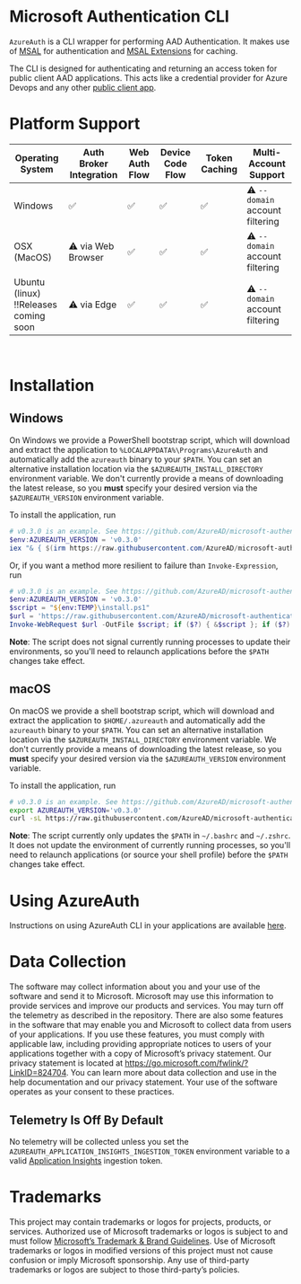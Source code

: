 # Microsoft Authentication CLI

`AzureAuth` is a CLI wrapper for performing AAD Authentication. It makes use of [MSAL](https://github.com/AzureAD/microsoft-authentication-library-for-dotnet) for authentication and [MSAL Extensions](https://github.com/AzureAD/microsoft-authentication-extensions-for-dotnet) for caching.

The CLI is designed for authenticating and returning an access token for public client AAD applications. This acts like a credential provider for Azure Devops and any other [public client app](https://docs.microsoft.com/en-us/azure/active-directory/develop/msal-client-applications).

# Platform Support

| Operating System | Auth Broker Integration | Web Auth Flow | Device Code Flow | Token Caching | Multi-Account Support |
|------------------|-----------------------|-------------------------|---------------|------------------------------|---------------|
| Windows          | ✅ | ✅ | ✅ | ✅ | ⚠️ `--domain` account filtering |
| OSX (MacOS)      | ⚠️ via Web Browser | ✅ | ✅ | ✅ | ⚠️ `--domain` account filtering |
| Ubuntu (linux) <br/>‼️Releases coming soon | ⚠️ via Edge | ✅ | ✅ | ✅ | ⚠️ `--domain` account filtering |
<br/>

# Installation

## Windows

On Windows we provide a PowerShell bootstrap script, which will download and extract the application to
`%LOCALAPPDATA%\Programs\AzureAuth` and automatically add the `azureauth` binary to your `$PATH`. You can set an
alternative installation location via the `$AZUREAUTH_INSTALL_DIRECTORY` environment variable. We don't currently
provide a means of downloading the latest release, so you **must** specify your desired version via the
`$AZUREAUTH_VERSION` environment variable.

To install the application, run

```powershell
# v0.3.0 is an example. See https://github.com/AzureAD/microsoft-authentication-cli/releases for the latest.
$env:AZUREAUTH_VERSION = 'v0.3.0'
iex "& { $(irm https://raw.githubusercontent.com/AzureAD/microsoft-authentication-cli/main/install/install.ps1) } -Verbose"
```

Or, if you want a method more resilient to failure than `Invoke-Expression`, run

```powershell
# v0.3.0 is an example. See https://github.com/AzureAD/microsoft-authentication-cli/releases for the latest.
$env:AZUREAUTH_VERSION = 'v0.3.0'
$script = "${env:TEMP}\install.ps1"
$url = 'https://raw.githubusercontent.com/AzureAD/microsoft-authentication-cli/main/install/install.ps1'
Invoke-WebRequest $url -OutFile $script; if ($?) { &$script }; if ($?) { rm $script }
```

**Note**: The script does not signal currently running processes to update their environments, so you'll need to
relaunch applications before the `$PATH` changes take effect.

## macOS

On macOS we provide a shell bootstrap script, which will download and extract the application to `$HOME/.azureauth`
and automatically add the `azureauth` binary to your `$PATH`. You can set an alternative installation location via the
`$AZUREAUTH_INSTALL_DIRECTORY` environment variable. We don't currently provide a means of downloading the latest
release, so you **must** specify your desired version via the `$AZUREAUTH_VERSION` environment variable.

To install the application, run

```bash
# v0.3.0 is an example. See https://github.com/AzureAD/microsoft-authentication-cli/releases for the latest.
export AZUREAUTH_VERSION='v0.3.0'
curl -sL https://raw.githubusercontent.com/AzureAD/microsoft-authentication-cli/main/install/install.sh | sh
```

**Note**: The script currently only updates the `$PATH` in `~/.bashrc` and `~/.zshrc`. It does not update the environment
of currently running processes, so you'll need to relaunch applications (or source your shell profile) before the `$PATH`
changes take effect.

# Using AzureAuth

Instructions on using AzureAuth CLI in your applications are available [here](docs/usage.md).

# Data Collection

The software may collect information about you and your use of the software and send it to Microsoft. Microsoft may use
this information to provide services and improve our products and services. You may turn off the telemetry as described
in the repository. There are also some features in the software that may enable you and Microsoft to collect data from
users of your applications. If you use these features, you must comply with applicable law, including providing
appropriate notices to users of your applications together with a copy of Microsoft’s privacy statement. Our privacy
statement is located at https://go.microsoft.com/fwlink/?LinkID=824704. You can learn more about data collection and
use in the help documentation and our privacy statement. Your use of the software operates as your consent to these
practices.

## Telemetry Is Off By Default

No telemetry will be collected unless you set the `AZUREAUTH_APPLICATION_INSIGHTS_INGESTION_TOKEN` environment variable
to a valid [Application Insights](https://docs.microsoft.com/en-us/azure/azure-monitor/app/app-insights-overview)
ingestion token.

# Trademarks

This project may contain trademarks or logos for projects, products, or services. Authorized use of Microsoft
trademarks or logos is subject to and must follow [Microsoft’s Trademark & Brand Guidelines](https://www.microsoft.com/en-us/legal/intellectualproperty/trademarks/usage/general).
Use of Microsoft trademarks or logos in modified versions of this project must not cause confusion or imply Microsoft
sponsorship. Any use of third-party trademarks or logos are subject to those third-party’s policies.

